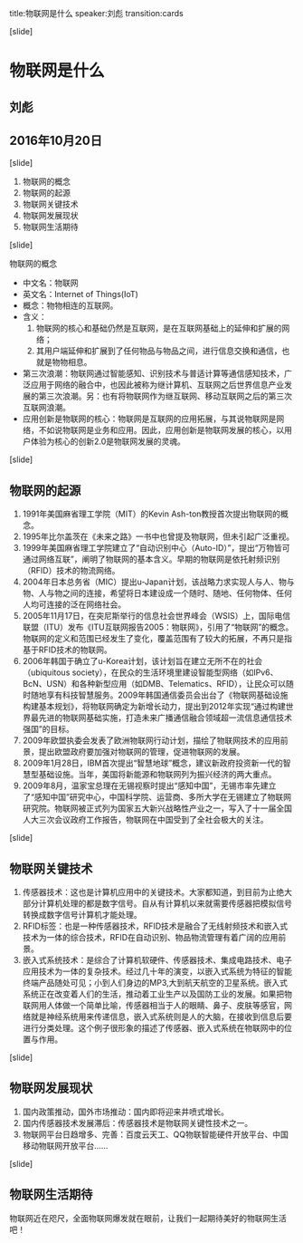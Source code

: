 title:物联网是什么
speaker:刘彪
transition:cards

[slide]

# 物联网是什么
## 刘彪
## 2016年10月20日

[slide]

1. 物联网的概念
2. 物联网的起源
3. 物联网关键技术
4. 物联网发展现状
5. 物联网生活期待

[slide]

物联网的概念

* 中文名：物联网
* 英文名：Internet of Things(IoT)
* 概念：物物相连的互联网。
* 含义：
    1. 物联网的核心和基础仍然是互联网，是在互联网基础上的延伸和扩展的网络；
    2. 其用户端延伸和扩展到了任何物品与物品之间，进行信息交换和通信，也就是物物相息。
* 第三次浪潮：物联网通过智能感知、识别技术与普适计算等通信感知技术，广泛应用于网络的融合中，也因此被称为继计算机、互联网之后世界信息产业发展的第三次浪潮。另：也有将物联网作为继互联网、移动互联网之后的第三次互联网浪潮。
* 应用创新是物联网的核心：物联网是互联网的应用拓展，与其说物联网是网络，不如说物联网是业务和应用。因此，应用创新是物联网发展的核心，以用户体验为核心的创新2.0是物联网发展的灵魂。

[slide]

## 物联网的起源

1. 1991年美国麻省理工学院（MIT）的Kevin Ash-ton教授首次提出物联网的概念。
2. 1995年比尔盖茨在《未来之路》一书中也曾提及物联网，但未引起广泛重视。
3. 1999年美国麻省理工学院建立了“自动识别中心（Auto-ID）”，提出“万物皆可通过网络互联”，阐明了物联网的基本含义。早期的物联网是依托射频识别（RFID）技术的物流网络。
4. 2004年日本总务省（MIC）提出u-Japan计划，该战略力求实现人与人、物与物、人与物之间的连接，希望将日本建设成一个随时、随地、任何物体、任何人均可连接的泛在网络社会。
5. 2005年11月17日，在突尼斯举行的信息社会世界峰会（WSIS）上，国际电信联盟（ITU）发布《ITU互联网报告2005：物联网》，引用了“物联网”的概念。物联网的定义和范围已经发生了变化，覆盖范围有了较大的拓展，不再只是指基于RFID技术的物联网。
6. 2006年韩国于确立了u-Korea计划，该计划旨在建立无所不在的社会（ubiquitous society），在民众的生活环境里建设智能型网络（如IPv6、BcN、USN）和各种新型应用（如DMB、Telematics、RFID），让民众可以随时随地享有科技智慧服务。2009年韩国通信委员会出台了《物联网基础设施构建基本规划》，将物联网确定为新增长动力，提出到2012年实现“通过构建世界最先进的物联网基础实施，打造未来广播通信融合领域超一流信息通信技术强国”的目标。
7. 2009年欧盟执委会发表了欧洲物联网行动计划，描绘了物联网技术的应用前景，提出欧盟政府要加强对物联网的管理，促进物联网的发展。
8. 2009年1月28日，IBM首次提出“智慧地球”概念，建议新政府投资新一代的智慧型基础设施。当年，美国将新能源和物联网列为振兴经济的两大重点。
9. 2009年8月，温家宝总理在无锡视察时提出“感知中国”，无锡市率先建立了“感知中国”研究中心，中国科学院、运营商、多所大学在无锡建立了物联网研究院。物联网被正式列为国家五大新兴战略性产业之一，写入了十一届全国人大三次会议政府工作报告，物联网在中国受到了全社会极大的关注。

[slide]

## 物联网关键技术

1. 传感器技术：这也是计算机应用中的关键技术。大家都知道，到目前为止绝大部分计算机处理的都是数字信号。自从有计算机以来就需要传感器把模拟信号转换成数字信号计算机才能处理。
2. RFID标签：也是一种传感器技术，RFID技术是融合了无线射频技术和嵌入式技术为一体的综合技术，RFID在自动识别、物品物流管理有着广阔的应用前景。
3. 嵌入式系统技术：是综合了计算机软硬件、传感器技术、集成电路技术、电子应用技术为一体的复杂技术。经过几十年的演变，以嵌入式系统为特征的智能终端产品随处可见；小到人们身边的MP3,大到航天航空的卫星系统。嵌入式系统正在改变着人们的生活，推动着工业生产以及国防工业的发展。如果把物联网用人体做一个简单比喻，传感器相当于人的眼睛、鼻子、皮肤等感官，网络就是神经系统用来传递信息，嵌入式系统则是人的大脑，在接收到信息后要进行分类处理。这个例子很形象的描述了传感器、嵌入式系统在物联网中的位置与作用。

[slide]

## 物联网发展现状

1. 国内政策推动，国外市场推动：国内即将迎来井喷式增长。
2. 国内传感器技术发展滞后：传感器技术是物联网关键性技术之一。
3. 物联网平台日趋增多、完善：百度云天工、QQ物联智能硬件开放平台、中国移动物联网开放平台……

[slide]

## 物联网生活期待

物联网近在咫尺，全面物联网爆发就在眼前，让我们一起期待美好的物联网生活吧！
